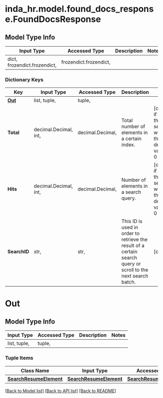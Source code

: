 # inda_hr.model.found_docs_response.FoundDocsResponse

## Model Type Info
Input Type | Accessed Type | Description | Notes
------------ | ------------- | ------------- | -------------
dict, frozendict.frozendict,  | frozendict.frozendict,  |  | 

### Dictionary Keys
Key | Input Type | Accessed Type | Description | Notes
------------ | ------------- | ------------- | ------------- | -------------
**[Out](#Out)** | list, tuple,  | tuple,  |  | 
**Total** | decimal.Decimal, int,  | decimal.Decimal,  | Total number of elements in a certain index. | [optional] if omitted the server will use the default value of 0
**Hits** | decimal.Decimal, int,  | decimal.Decimal,  | Number of elements in a search query. | [optional] if omitted the server will use the default value of 0
**SearchID** | str,  | str,  | This ID is used in order to retrieve the result of a certain search query or scroll to the next search batch. | [optional] 

# Out

## Model Type Info
Input Type | Accessed Type | Description | Notes
------------ | ------------- | ------------- | -------------
list, tuple,  | tuple,  |  | 

### Tuple Items
Class Name | Input Type | Accessed Type | Description | Notes
------------- | ------------- | ------------- | ------------- | -------------
[**SearchResumeElement**](SearchResumeElement.md) | [**SearchResumeElement**](SearchResumeElement.md) | [**SearchResumeElement**](SearchResumeElement.md) |  | 

[[Back to Model list]](../../README.md#documentation-for-models) [[Back to API list]](../../README.md#documentation-for-api-endpoints) [[Back to README]](../../README.md)

